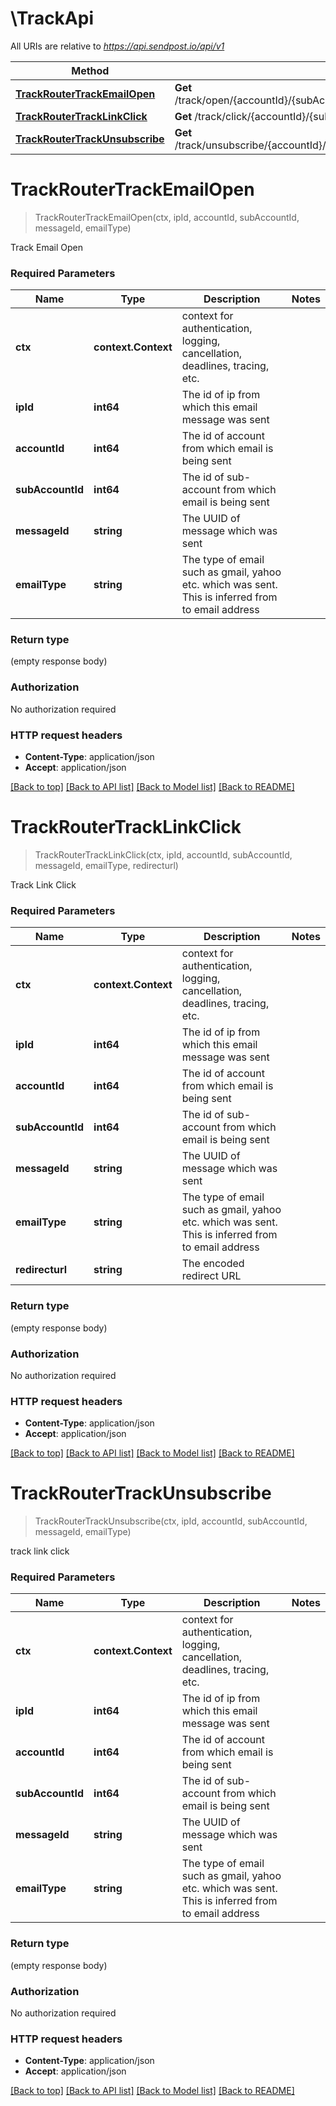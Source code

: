 # \TrackApi

All URIs are relative to *https://api.sendpost.io/api/v1*

Method | HTTP request | Description
------------- | ------------- | -------------
[**TrackRouterTrackEmailOpen**](TrackApi.md#TrackRouterTrackEmailOpen) | **Get** /track/open/{accountId}/{subAccountId}/{ipId}/{emailType}/{messageId}/1.png | 
[**TrackRouterTrackLinkClick**](TrackApi.md#TrackRouterTrackLinkClick) | **Get** /track/click/{accountId}/{subAccountId}/{ipId}/{emailType}/{messageId} | 
[**TrackRouterTrackUnsubscribe**](TrackApi.md#TrackRouterTrackUnsubscribe) | **Get** /track/unsubscribe/{accountId}/{subAccountId}/{ipId}/{emailType}/{messageId} | 


# **TrackRouterTrackEmailOpen**
> TrackRouterTrackEmailOpen(ctx, ipId, accountId, subAccountId, messageId, emailType)


Track Email Open

### Required Parameters

Name | Type | Description  | Notes
------------- | ------------- | ------------- | -------------
 **ctx** | **context.Context** | context for authentication, logging, cancellation, deadlines, tracing, etc.
  **ipId** | **int64**| The id of ip from which this email message was sent | 
  **accountId** | **int64**| The id of account from which email is being sent | 
  **subAccountId** | **int64**| The id of sub-account from which email is being sent | 
  **messageId** | **string**| The UUID of message which was sent | 
  **emailType** | **string**| The type of email such as gmail, yahoo etc. which was sent. This is inferred from to email address | 

### Return type

 (empty response body)

### Authorization

No authorization required

### HTTP request headers

 - **Content-Type**: application/json
 - **Accept**: application/json

[[Back to top]](#) [[Back to API list]](../README.md#documentation-for-api-endpoints) [[Back to Model list]](../README.md#documentation-for-models) [[Back to README]](../README.md)

# **TrackRouterTrackLinkClick**
> TrackRouterTrackLinkClick(ctx, ipId, accountId, subAccountId, messageId, emailType, redirecturl)


Track Link Click

### Required Parameters

Name | Type | Description  | Notes
------------- | ------------- | ------------- | -------------
 **ctx** | **context.Context** | context for authentication, logging, cancellation, deadlines, tracing, etc.
  **ipId** | **int64**| The id of ip from which this email message was sent | 
  **accountId** | **int64**| The id of account from which email is being sent | 
  **subAccountId** | **int64**| The id of sub-account from which email is being sent | 
  **messageId** | **string**| The UUID of message which was sent | 
  **emailType** | **string**| The type of email such as gmail, yahoo etc. which was sent. This is inferred from to email address | 
  **redirecturl** | **string**| The encoded redirect URL | 

### Return type

 (empty response body)

### Authorization

No authorization required

### HTTP request headers

 - **Content-Type**: application/json
 - **Accept**: application/json

[[Back to top]](#) [[Back to API list]](../README.md#documentation-for-api-endpoints) [[Back to Model list]](../README.md#documentation-for-models) [[Back to README]](../README.md)

# **TrackRouterTrackUnsubscribe**
> TrackRouterTrackUnsubscribe(ctx, ipId, accountId, subAccountId, messageId, emailType)


track link click

### Required Parameters

Name | Type | Description  | Notes
------------- | ------------- | ------------- | -------------
 **ctx** | **context.Context** | context for authentication, logging, cancellation, deadlines, tracing, etc.
  **ipId** | **int64**| The id of ip from which this email message was sent | 
  **accountId** | **int64**| The id of account from which email is being sent | 
  **subAccountId** | **int64**| The id of sub-account from which email is being sent | 
  **messageId** | **string**| The UUID of message which was sent | 
  **emailType** | **string**| The type of email such as gmail, yahoo etc. which was sent. This is inferred from to email address | 

### Return type

 (empty response body)

### Authorization

No authorization required

### HTTP request headers

 - **Content-Type**: application/json
 - **Accept**: application/json

[[Back to top]](#) [[Back to API list]](../README.md#documentation-for-api-endpoints) [[Back to Model list]](../README.md#documentation-for-models) [[Back to README]](../README.md)

